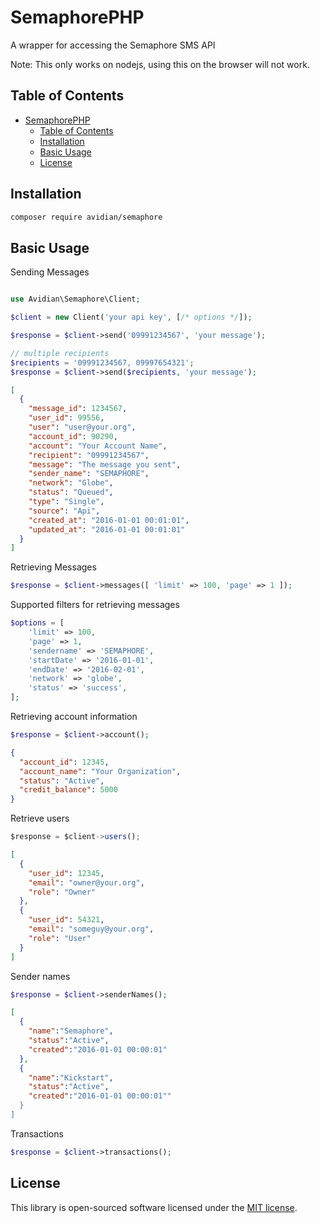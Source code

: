 # SemaphorePHP

A wrapper for accessing the Semaphore SMS API

Note: This only works on nodejs, using this on the browser will not work.

## Table of Contents

- [SemaphorePHP](#semaphorephp)
  - [Table of Contents](#table-of-contents)
  - [Installation](#installation)
  - [Basic Usage](#basic-usage)
  - [License](#license)

## Installation

```sh
composer require avidian/semaphore
```

## Basic Usage

Sending Messages

```php

use Avidian\Semaphore\Client;

$client = new Client('your api key', [/* options */]);

$response = $client->send('09991234567', 'your message');

// multiple recipients
$recipients = '09991234567, 09997654321';
$response = $client->send($recipients, 'your message');
```

```json
[
  {
    "message_id": 1234567,
    "user_id": 99556,
    "user": "user@your.org",
    "account_id": 90290,
    "account": "Your Account Name",
    "recipient": "09991234567",
    "message": "The message you sent",
    "sender_name": "SEMAPHORE",
    "network": "Globe",
    "status": "Queued",
    "type": "Single",
    "source": "Api",
    "created_at": "2016-01-01 00:01:01",
    "updated_at": "2016-01-01 00:01:01"
  }
]
```

Retrieving Messages

```php
$response = $client->messages([ 'limit' => 100, 'page' => 1 ]);
```

Supported filters for retrieving messages

```php
$options = [
    'limit' => 100,
    'page' => 1,
    'sendername' => 'SEMAPHORE',
    'startDate' => '2016-01-01',
    'endDate' => '2016-02-01',
    'network' => 'globe',
    'status' => 'success',
];
```

Retrieving account information

```php
$response = $client->account();
```

```json
{
  "account_id": 12345,
  "account_name": "Your Organization",
  "status": "Active",
  "credit_balance": 5000
}
```

Retrieve users

```javascript
$response = $client->users();
```

```json
[
  {
    "user_id": 12345,
    "email": "owner@your.org",
    "role": "Owner"
  },
  {
    "user_id": 54321,
    "email": "someguy@your.org",
    "role": "User"
  }
]
```

Sender names

```php
$response = $client->senderNames();
```

```json
[
  {
    "name":"Semaphore",
    "status":"Active",
    "created":"2016-01-01 00:00:01"
  },
  {
    "name":"Kickstart",
    "status":"Active",
    "created":"2016-01-01 00:00:01""
  }
]
```

Transactions

```php
$response = $client->transactions();
````

## License

This library is open-sourced software licensed under the [MIT license](LICENSE.md).
